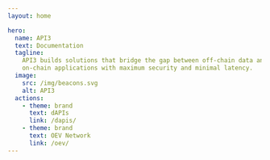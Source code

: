 ```yaml
---
layout: home

hero:
  name: API3
  text: Documentation
  tagline:
    API3 builds solutions that bridge the gap between off-chain data and
    on-chain applications with maximum security and minimal latency.
  image:
    src: /img/beacons.svg
    alt: API3
  actions:
    - theme: brand
      text: dAPIs
      link: /dapis/
    - theme: brand
      text: OEV Network
      link: /oev/
---
```


<style>
.api3-land-title{
  font-size:xx-large;
}
.api3-land-title-desc{
  margin-top:15px;
  margin-bottom:10px;
  font-size:x-large;
  color:gray
}
</style>
